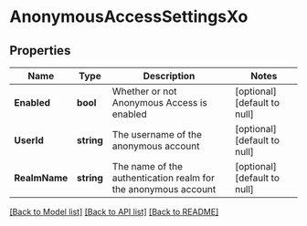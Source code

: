 # AnonymousAccessSettingsXo

## Properties
Name | Type | Description | Notes
------------ | ------------- | ------------- | -------------
**Enabled** | **bool** | Whether or not Anonymous Access is enabled | [optional] [default to null]
**UserId** | **string** | The username of the anonymous account | [optional] [default to null]
**RealmName** | **string** | The name of the authentication realm for the anonymous account | [optional] [default to null]

[[Back to Model list]](../README.md#documentation-for-models) [[Back to API list]](../README.md#documentation-for-api-endpoints) [[Back to README]](../README.md)


